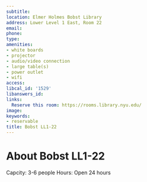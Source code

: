 ```yaml
---
subtitle: 
location: Elmer Holmes Bobst Library
address: Lower Level 1 East, Room 22
email: 
phone: 
type: 
amenities:
- white boards
- projector
- audio/video connection
- large table(s)
- power outlet
- wifi
access: 
libcal_id: '1529'
libanswers_id: 
links:
  Reserve this room: https://rooms.library.nyu.edu/
image: 
keywords:
- reservable
title: Bobst LL1-22
---
```


# About Bobst LL1-22

Capcity: 3-6 people
Hours: Open 24 hours
